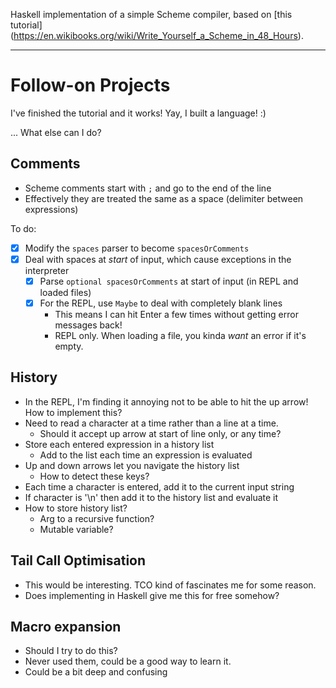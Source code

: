 Haskell implementation of a simple Scheme compiler, based on [this tutorial] (https://en.wikibooks.org/wiki/Write_Yourself_a_Scheme_in_48_Hours).


---


Follow-on Projects
==================

I've finished the tutorial and it works! Yay, I built a language! :)

... What else can I do?


Comments
--------
- Scheme comments start with `;` and go to the end of the line
- Effectively they are treated the same as a space (delimiter between expressions)

To do:
- [x] Modify the `spaces` parser to become `spacesOrComments`
- [x] Deal with spaces at _start_ of input, which cause exceptions in the interpreter
    - [x] Parse `optional spacesOrComments` at start of input (in REPL and loaded files)
    - [x] For the REPL, use `Maybe` to deal with completely blank lines
        - This means I can hit Enter a few times without getting error messages back!
        - REPL only. When loading a file, you kinda _want_ an error if it's empty.


History
-------
- In the REPL, I'm finding it annoying not to be able to hit the up arrow! How to implement this?
- Need to read a character at a time rather than a line at a time.
    - Should it accept up arrow at start of line only, or any time?
- Store each entered expression in a history list
    - Add to the list each time an expression is evaluated
- Up and down arrows let you navigate the history list
    - How to detect these keys?
- Each time a character is entered, add it to the current input string
- If character is '\n' then add it to the history list and evaluate it
- How to store history list?
    - Arg to a recursive function?
    - Mutable variable?


Tail Call Optimisation
----------------------
- This would be interesting. TCO kind of fascinates me for some reason.
- Does implementing in Haskell give me this for free somehow?


Macro expansion
---------------
- Should I try to do this?
- Never used them, could be a good way to learn it.
- Could be a bit deep and confusing
